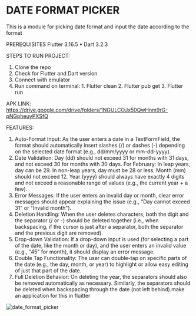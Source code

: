 # DATE FORMAT PICKER
This is a module for picking date format and input the date according to the format

PREREQUISITES
Flutter 3.16.5 • Dart 3.2.3

STEPS TO RUN PROJECT: 
1. Clone the repo
2. Check for Flutter and Dart version
3. Connect with emulator
4. Run command on terminal: 1. Flutter clean 2. Flutter pub get 3. Flutter run

APK LINK: https://drive.google.com/drive/folders/1NGULCOJx50QwHnm9rG-pNGpheuyPXSfQ 

FEATURES:
1. Auto-Format Input:
As the user enters a date in a TextFormField, the format should automatically insert slashes (/) or dashes (-) depending on the selected date format (e.g., dd/mm/yyyy or mm-dd-yyyy).
2. Date Validation:
Day (dd) should not exceed 31 for months with 31 days, and not exceed 30 for months with 30 days.
For February:
In leap years, day can be 29.
In non-leap years, day must be 28 or less.
Month (mm) should not exceed 12.
Year (yyyy) should always have exactly 4 digits and not exceed a reasonable range of values (e.g., the current year + a few).
3. Error Messages:
If the user enters an invalid day or month, clear error messages should appear explaining the issue (e.g., "Day cannot exceed 31" or "Invalid month").
4. Deletion Handling:
When the user deletes characters, both the digit and the separator (/ or -) should be deleted together (i.e., when backspacing, if the cursor is just after a separator, both the separator and the previous digit are removed).
5. Drop-down Validation:
If a drop-down input is used (for selecting a part of the date, like the month or day), and the user enters an invalid value (e.g., "45" for month), it should display an error message.
6. Double Tap Functionality:
The user can double-tap on specific parts of the date (e.g., the day, month, or year) to highlight or allow easy editing of just that part of the date.
7. Full Deletion Behavior:
On deleting the year, the separators should also be removed automatically as necessary. Similarly, the separators should be deleted when backspacing through the date (not left behind).make an application for this in fluitter

![date_format_picker](https://github.com/user-attachments/assets/9026075f-de13-4083-bb4b-a8010436de11)



